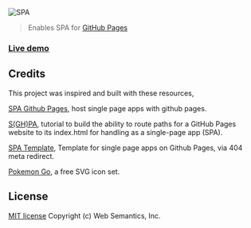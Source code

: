 ![SPA](https://websemantics.github.io/gh-pages-spa/img/screenshot.png)
> Enables SPA for [GitHub Pages](https://pages.github.com/)

### [Live demo](http://websemantics.github.io/gh-pages-spa/)


## Credits

This project was inspired and built with these resources,

[SPA Github Pages](https://github.com/rafrex/spa-github-pages), host single page apps with github pages.

[S(GH)PA](https://www.smashingmagazine.com/2016/08/sghpa-single-page-app-hack-github-pages/), tutorial to build the ability to route paths for a GitHub Pages website to its index.html for handling as a single-page app (SPA).

[SPA Template](https://github.com/csuwildcat/sghpa), Template for single page apps on Github Pages, via 404 meta redirect.

[Pokemon Go](http://www.flaticon.com/packs/pokemon-go), a free SVG icon set.


## License

[MIT license](http://opensource.org/licenses/mit-license.php)
Copyright (c) Web Semantics, Inc.
